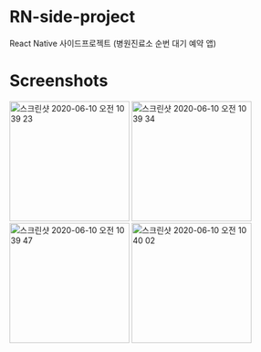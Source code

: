 # RN-side-project
React Native 사이드프로젝트 (병원진료소 순번 대기 예약 앱)

# Screenshots
<div>
<img width="210" alt="스크린샷 2020-06-10 오전 10 39 23" src="https://user-images.githubusercontent.com/28536169/84217519-5658c380-ab07-11ea-84aa-cdbbaf8c1943.png">
<img width="210" alt="스크린샷 2020-06-10 오전 10 39 34" src="https://user-images.githubusercontent.com/28536169/84217540-65d80c80-ab07-11ea-858d-e033ce3c0d92.png">
<img width="210" alt="스크린샷 2020-06-10 오전 10 39 47" src="https://user-images.githubusercontent.com/28536169/84217553-6b355700-ab07-11ea-92c9-4a544bc12c9c.png">
<img width="210" alt="스크린샷 2020-06-10 오전 10 40 02" src="https://user-images.githubusercontent.com/28536169/84217564-74bebf00-ab07-11ea-852b-1ddaff858c50.png">
</div>
